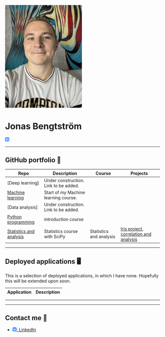 
<img src="assets/profilbild.png" width="250">



# Jonas Bengtström 

![linkedin](assets/linkedIn-icon.png)

---

## GitHub portfolio :briefcase:




| Repo                           | Description                        | Course  | Projects |
| ------------------------------ | ---------------------------------- | ------- | -------- |
| [Deep learning]           | Under construction. Link to be added.               |
| [Machine learning](https://github.com/JonasBE13/machine-learning-jonas-bengtstrom)        | Start of my Machine learning course.
| [Data analysis]           | Under construction. Link to be added.
| [Python programming](https://github.com/JonasBE13/Python-Jonas-Bengtstrom)    | introduction course                |
| [Statistics and analysis](https://github.com/JonasBE13/Statistics-and-analysis)| Statistics course with SciPy| Statistics and analysis | [Iris project, correlation and analysis](https://github.com/JonasBE13/Statistics-and-analysis/blob/master/Statistics%20and%20analysis/assignment.ipynb)



---

## Deployed applications :desktop_computer:

This is a selection of deployed applications, in which I have none. Hopefully this will be extended upon soon. 

| Application                    | Description                                   |
| ------------------------------ | --------------------------------------------- |

---



---

## Contact me :iphone:

- [![linkedIn icon](assets/linkedIn-icon.png): LinkedIn][linkedin]

[linkedin]: https://www.linkedin.com/in/jonas-bengtstr%C3%B6m-74108524a/
